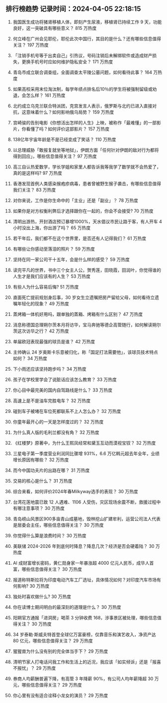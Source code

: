 
## 排行榜趋势 记录时间：2024-04-05 22:18:15
  
  1. 我国医生成功将猪肾移植人体，即刻产生尿液，移植肾已持续工作 9 天，功能良好，这一突破具有哪些意义？ 815 万热度
    
  2. 何立峰在广州会见耶伦，耶伦此次中国行，其目的是什么？还有哪些信息值得关注？ 197 万热度
    
  3. 「注销手机号等于出卖自己」引热议，号码注销后未解绑软件或造成财产损失，更换手机号时应如何维护隐私安全？ 171 万热度
    
  4. 青岛市成立联合调查组，全面调查太平陵公墓问题，如何看待此事？ 164 万热度
    
  5. 如果高校采用末位淘汰制，每学年绩点排名后10％的学生将被强制留级或劝退，会怎么样？ 161 万热度
    
  6. 北约成立乌克兰联合特派团，克宫发言人表示，俄罗斯与北约已进入直接对抗，这意味着什么？如何影响俄乌局势？ 159 万热度
    
  7. 宫崎骏的告别电影《你想活出怎样的人生》上映，被称作「最难懂」的一部影片，你看懂了吗？如何评价这部影片？ 157 万热度
    
  8. 138亿年宇宙年龄是不是已经变成了笑话？ 110 万热度
    
  9. 以总理威胁「敢报复就坐等地狱」，伊朗方面「任何针对伊朗的敌对行为都将得到回应」，哪些信息值得关注？ 97 万热度
    
  10. 高三自认热爱数学，学长学姐和家里人都告诉我等我学了数学就不会热爱了，真的是这样吗? 97 万热度
    
  11. 香港发现首例人类感染猴疱疹病毒，患者曾被野生猴子袭击，有哪些信息值得我们关注？ 83 万热度
    
  12. 对你来说，工作是你生命中的「主业」还是「副业」？ 78 万热度
    
  13. 如果你是对方权衡利弊后才选择跟你在一起的，你会不会接受? 70 万热度
    
  14. 清明出游热，开封酒店预订暴增1000%，天水倡议市民让路于客，有人开车 4 小时没出上海，你出游了吗？ 65 万热度
    
  15. 若干年后，我们都不在这个世界里，是否还有人记得我们？ 61 万热度
    
  16. 有哪些让你感动至落泪的照片？ 59 万热度
    
  17. 坚持在同一家公司干十五年，会是什么样的感受？ 59 万热度
    
  18. 读完平凡的世界，书中三个女主人公，贺秀莲，田晓霞，田润叶，你觉得谁的人生才是我们应该有的人生？ 53 万热度
    
  19. 有些人为什么容易后悔? 51 万热度
    
  20. 直面死亡提前规划身后事，30 岁女生立遗嘱把房产留给父母，如何看待立遗嘱年轻化的现象？ 49 万热度
    
  21. 蒸烤箱一体机好用吗，跟单独的蒸箱、烤箱有什么区别？ 47 万热度
    
  22. 消息称德国总理朔尔茨本月将访华，宝马奔驰等德企高管随行，如何解读朔尔茨这次访华之行？ 42 万热度
    
  23. 单届欧冠表现最强的球员是谁？ 42 万热度
    
  24. 主帅确认 24 岁奥斯卡乐意被归化，称「国足打法需要他」，该球员技术特点如何？ 34 万热度
    
  25. 下小雨还应该坚持跑步吗？ 34 万热度
    
  26. 孩子在学校里学会了说脏话应该怎么教育？ 33 万热度
    
  27. 你心目中最完美的国内自驾路线是什么？ 33 万热度
    
  28. 高速上是不是油车完胜电车？ 32 万热度
    
  29. 碰到车子被堵在车位死都联系不上人怎么办？ 32 万热度
    
  30. 你童年最开心的一天是怎样度过的？ 32 万热度
    
  31. 为什么真人版的毛利兰都没有角？ 32 万热度
    
  32. 《红楼梦》原著中，为什么王熙凤经常和黛玉互动而漠视宝钗？ 32 万热度
    
  33. 三星电子第一季度营业利润同比骤增 931%，6.6 万亿韩元超去年全年，业绩增长原因有哪些？ 32 万热度
    
  34. 而今中国功夫片的出路在哪？ 31 万热度
    
  35. 交易的核心是什么？ 31 万热度
    
  36. 综合来看，如何评价2024年春Milkyway选手的表现？ 30 万热度
    
  37. 台湾花莲地震已致 12 人遇难、1106 人受伤，灾区现场余震不断，救援过程中有哪注意事项？ 30 万热度
    
  38. 青岛崂山风景区900多亩青山成墓地，毁林挖山扩建牟利，运营公司法人代表是居委会主任，哪些信息值得关注？ 30 万热度
    
  39. 你觉得什么算是浪费时间？ 30 万热度
    
  40. 美联储 2024-2026 年到底何时降息？降息几次？经济是否会硬着陆？ 30 万热度
    
  41. AI 成财富增长密码，黄仁勋身家一年暴涨超 4000 亿元人民币，成华人首富，哪些信息值得关注？ 30 万热度
    
  42. 报道称特斯拉将为印度电动汽车工厂选址，具体情况如何？对印度汽车市场有何影响? 30 万热度
    
  43. 独处时喜欢做什么? 30 万热度
    
  44. 你在读博士期间明白的最深刻的道理是什么？ 30 万热度
    
  45. 阳朔官方通报「进洞房」喝茶 3 分钟收费 168，涉事景区被处理，哪些信息值得关注？ 30 万热度
    
  46. 34 岁泰勒·斯威夫特首登全球亿万富豪榜，仅靠音乐和演艺收入，净资产达 80 亿元，哪些信息值得关注？ 29 万热度
    
  47. 猩猩兽为什么没有别的完全体当手下？ 29 万热度
    
  48. 清明节家人打电话问我工作和生活上的近况，我应该「如实倾诉」还是「报喜不报忧」？ 29 万热度
    
  49. 券商人均薪酬普遍下降，有高管 3 年降薪 90%，有公司人均年薪降超 30 万元，哪些信息值得关注？ 29 万热度
    
  50. 你心里有没有适合诠释小龙女的演员？ 29 万热度
    